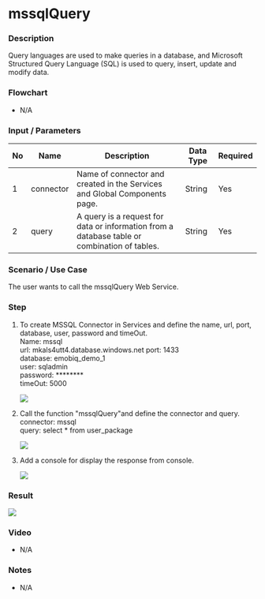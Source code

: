 ﻿# mssqlQuery 

### Description

Query languages are used to make queries in a database, and Microsoft Structured Query Language (SQL) is used to query, insert, update and modify data.

### Flowchart

- N/A 

### Input / Parameters

| No | Name | Description | Data Type | Required |
| ------ | ------ | ------ |------ | ------ |
| 1 | connector | Name of connector and created in the Services and Global Components page. | String | Yes  |
| 2 | query | A query is a request for data or information from a database table or combination of tables. | String | Yes |

### Scenario / Use Case

The user wants to call the mssqlQuery 
Web Service.

### Step

1. To create MSSQL Connector in Services and          define the  name, url, port, database,             user, password and timeOut.
   <br>Name: mssql<br>
   url: mkals4utt4.database.windows.net
   port: 1433<br>
   database: emobiq_demo_1<br>
   user: sqladmin<br>
   password: ********<br>
   timeOut: 5000
 
   ![](../../../../document/function/Dataset/mssqlQuery/mssqlQuery-step-1.png?raw=true)
  
2. Call the function "mssqlQuery"and define the       connector and query.
   <br>connector: mssql<br>
   query: select * from user_package<br>
    
   ![](../../../../document/function/Dataset/mssqlQuery/mssqlQuery-step-2.png?raw=true)
   
3. Add a console for display the response from        console.<br>

   ![](../../../../document/function/Dataset/mssqlQuery/mssqlQuery-step-3.png?raw=true)

### Result

![](../../../../document/function/Dataset/mssqlQuery/mssqlQuery-result-1.png?raw=true)

  
### Video

- N/A

<!--[![Video](http://i.imgur.com/Ot5DWAW.png)](https://youtu.be/StTqXEQ2l-Y?t=35s)-->

### Notes

- N/A